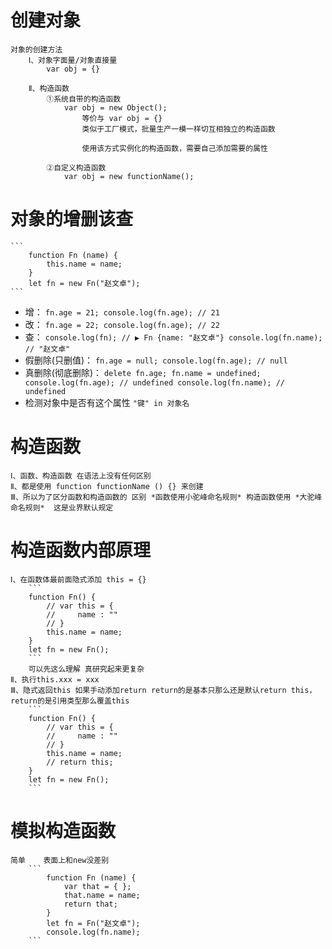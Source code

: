 # 创建对象

    对象的创建方法
        Ⅰ、对象字面量/对象直接量
            var obj = {}

        Ⅱ、构造函数
            ①系统自带的构造函数
                var obj = new Object();
                    等价与 var obj = {}
                    类似于工厂模式，批量生产一模一样切互相独立的构造函数

                    使用该方式实例化的构造函数，需要自己添加需要的属性

            ②自定义构造函数
                var obj = new functionName();

# 对象的增删该查
    ```
        function Fn (name) {
            this.name = name;
        }
        let fn = new Fn("赵文卓");
    ```
-   增：
        ```
            fn.age = 21;
            console.log(fn.age); // 21
        ```
-   改：
        ```
            fn.age = 22;
            console.log(fn.age); // 22
        ```
-   查：
        ```
            console.log(fn); // ▶ Fn {name: "赵文卓"}
            console.log(fn.name); // "赵文卓"
        ```
-   假删除(只删值)：
        ```
            fn.age = null;
            console.log(fn.age); // null
        ```
-   真删除(彻底删除)：
        ```
            delete fn.age;
            fn.name = undefined;
            console.log(fn.age); // undefined
            console.log(fn.name); // undefined
        ```
-   检测对象中是否有这个属性
        ```
            "键" in 对象名
        ```
# 构造函数

    Ⅰ、函数、构造函数 在语法上没有任何区别
    Ⅱ、都是使用 function functionName () {} 来创建
    Ⅲ、所以为了区分函数和构造函数的 区别 *函数使用小驼峰命名规则* 构造函数使用 *大驼峰命名规则*  这是业界默认规定

# 构造函数内部原理

    Ⅰ、在函数体最前面隐式添加 this = {}
        ```
        function Fn() {
            // var this = {
            //     name : ""
            // }
            this.name = name;
        }
        let fn = new Fn();
        ```
        可以先这么理解 真研究起来更复杂
    Ⅱ、执行this.xxx = xxx
    Ⅲ、隐式返回this 如果手动添加return return的是基本只那么还是默认return this，return的是引用类型那么覆盖this
        ```
        function Fn() {
            // var this = {
            //     name : ""
            // }
            this.name = name;
            // return this;
        }
        let fn = new Fn();
        ```

# 模拟构造函数

    简单    表面上和new没差别
        ```
            function Fn (name) {
                var that = { };
                that.name = name;
                return that;
            }
            let fn = Fn("赵文卓");
            console.log(fn.name);
        ```